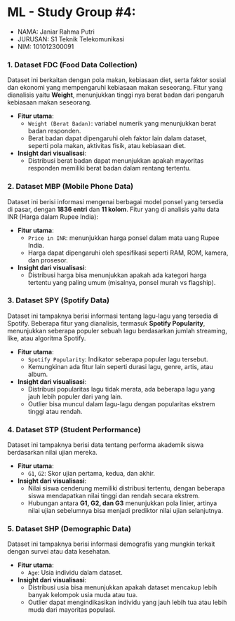 # ML - Study Group #4:
*   NAMA: Janiar Rahma Putri
*   JURUSAN: S1 Teknik Telekomunikasi
*   NIM: 101012300091

### **1. Dataset FDC (Food Data Collection)**
Dataset ini berkaitan dengan pola makan, kebiasaan diet, serta faktor sosial dan ekonomi yang mempengaruhi kebiasaan makan seseorang. Fitur yang dianalisis yaitu **Weight**, menunjukkan tinggi nya berat badan dari pengaruh kebiasaan makan seseorang.
- **Fitur utama**:  
  - `Weight (Berat Badan)`: variabel numerik yang menunjukkan berat badan responden.  
  - Berat badan dapat dipengaruhi oleh faktor lain dalam dataset, seperti pola makan, aktivitas fisik, atau kebiasaan diet.
- **Insight dari visualisasi**:  
  - Distribusi berat badan dapat menunjukkan apakah mayoritas responden memiliki berat badan dalam rentang tertentu.  

### **2. Dataset MBP (Mobile Phone Data)**
Dataset ini berisi informasi mengenai berbagai model ponsel yang tersedia di pasar, dengan **1836 entri** dan **11 kolom**. Fitur yang di analisis yaitu data INR (Harga dalam Rupee India):

- **Fitur utama**:  
  - `Price in INR`: menunjukkan harga ponsel dalam mata uang Rupee India.
  - Harga dapat dipengaruhi oleh spesifikasi seperti RAM, ROM, kamera, dan prosesor.
- **Insight dari visualisasi**:  
  - Distribusi harga bisa menunjukkan apakah ada kategori harga tertentu yang paling umum (misalnya, ponsel murah vs flagship). 

### **3. Dataset SPY (Spotify Data)**
Dataset ini tampaknya berisi informasi tentang lagu-lagu yang tersedia di Spotify. Beberapa fitur yang dianalisis, termasuk **Spotify Popularity**, menunjukkan seberapa populer sebuah lagu berdasarkan jumlah streaming, like, atau algoritma Spotify.  
- **Fitur utama**:  
  - `Spotify Popularity`: Indikator seberapa populer lagu tersebut.  
  - Kemungkinan ada fitur lain seperti durasi lagu, genre, artis, atau album.  
- **Insight dari visualisasi**:  
  - Distribusi popularitas lagu tidak merata, ada beberapa lagu yang jauh lebih populer dari yang lain.  
  - Outlier bisa muncul dalam lagu-lagu dengan popularitas ekstrem tinggi atau rendah.  

### **4. Dataset STP (Student Performance)**
Dataset ini tampaknya berisi data tentang performa akademik siswa berdasarkan nilai ujian mereka.  
- **Fitur utama**:  
  - `G1`, `G2`: Skor ujian pertama, kedua, dan akhir.  
- **Insight dari visualisasi**:  
  - Nilai siswa cenderung memiliki distribusi tertentu, dengan beberapa siswa mendapatkan nilai tinggi dan rendah secara ekstrem.  
  - Hubungan antara **G1, G2, dan G3** menunjukkan pola linier, artinya nilai ujian sebelumnya bisa menjadi prediktor nilai ujian selanjutnya.  

### **5. Dataset SHP (Demographic Data)**
Dataset ini tampaknya berisi informasi demografis yang mungkin terkait dengan survei atau data kesehatan.  
- **Fitur utama**:  
  - `Age`: Usia individu dalam dataset.  
- **Insight dari visualisasi**:  
  - Distribusi usia bisa menunjukkan apakah dataset mencakup lebih banyak kelompok usia muda atau tua.  
  - Outlier dapat mengindikasikan individu yang jauh lebih tua atau lebih muda dari mayoritas populasi.  
